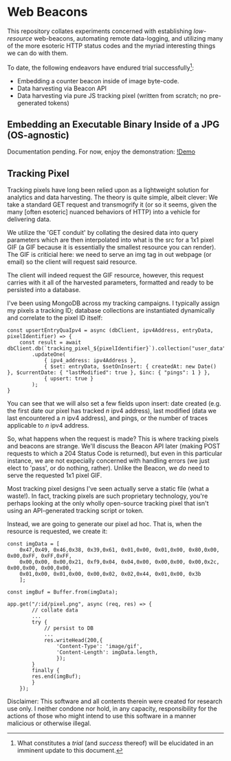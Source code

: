 # Web Beacons

This repository collates experiments concerned with establishing *low-resource* web-beacons, automating remote data-logging, and utilizing many of the more esoteric HTTP status codes and the myriad interesting things we can do with them.

To date, the following endeavors have endured trial successfully[^1]:
 - Embedding a counter beacon inside of image byte-code. 
 - Data harvesting via Beacon API
 - Data harvesting via pure JS tracking pixel (written from scratch; no pre-generated tokens)


## Embedding an Executable Binary Inside of a JPG (OS-agnostic)
Documentation pending. For now, enjoy the demonstration:
[!Demo](https://github.com/MatthewZito/WebBeacons/blob/master/image_beacon/imgbeacon.gif)

## Tracking Pixel
Tracking pixels have long been relied upon as a lightweight solution for analytics and data harvesting. The theory is quite simple, albeit clever: We take a standard GET request and transmogrify it (or so it seems, given the many [often esoteric] nuanced behaviors of HTTP) into a vehicle for delivering data.

We utilize the 'GET conduit' by collating the desired data into query parameters which are then interpolated into what is the src for a 1x1 pixel GIF (a GIF because it is essentially the smallest resource you can render). The GIF is criticial here: we need to serve an img tag in out webpage (or email) so the client will request said resource.

The client will indeed request the GIF resource, however, this request carries with it all of the harvested parameters, formatted and ready to be persisted into a database.

I've been using MongoDB across my tracking campaigns. I typically assign my pixels a tracking ID; database collections are instantiated dynamically and correlate to the pixel ID itself:

```
const upsertEntryQuaIpv4 = async (dbClient, ipv4Address, entryData, pixelIdentifier) => {
    const result = await dbClient.db(`tracking_pixel_${pixelIdentifier}`).collection("user_data")
        .updateOne(
            { ipv4_address: ipv4Address }, 
            { $set: entryData, $setOnInsert: { createdAt: new Date() }, $currentDate: { "lastModified": true }, $inc: { "pings": 1 } },
            { upsert: true }
        );
}
```
You can see that we will also set a few fields upon insert: date created (e.g. the first date our pixel has tracked *n* ipv4 address), last modified (data we last encountered a *n* ipv4 address), and pings, or the number of traces applicable to *n* ipv4 address. 

So, what happens when the request is made? This is where tracking pixels and beacons are strange. We'll discuss the Beacon API later (making POST requests to which a 204 Status Code is returned), but even in this particular instance, we are not expecially concerned with handling errors (we just elect to 'pass', or do nothing, rather). Unlike the Beacon, we *do* need to serve the requested 1x1 pixel GIF.

Most tracking pixel designs I've seen actually serve a static file (what a waste!). In fact, tracking pixels are such proprietary technology, you're perhaps looking at the only wholly open-source tracking pixel that isn't using an API-generated tracking script or token. 

Instead, we are going to generate our pixel ad hoc. That is, when the resource is requested, we create it: 
```
const imgData = [
    0x47,0x49, 0x46,0x38, 0x39,0x61, 0x01,0x00, 0x01,0x00, 0x80,0x00, 0x00,0xFF, 0xFF,0xFF,
    0x00,0x00, 0x00,0x21, 0xf9,0x04, 0x04,0x00, 0x00,0x00, 0x00,0x2c, 0x00,0x00, 0x00,0x00,
    0x01,0x00, 0x01,0x00, 0x00,0x02, 0x02,0x44, 0x01,0x00, 0x3b
    ];

const imgBuf = Buffer.from(imgData);

app.get("/:id/pixel.png", async (req, res) => {
        // collate data
        ...
        try {
            // persist to DB
            ...
            res.writeHead(200,{
                'Content-Type': 'image/gif',
                'Content-Length': imgData.length,
                });
        } 
        finally {
        res.end(imgBuf);
        }
    });
```

[^1]: What constitutes a *trial* (and *success* thereof) will be elucidated in an imminent update to this document.

Disclaimer: This software and all contents therein were created for research use only. I neither condone nor hold, in any capacity, responsibility for the actions of those who might intend to use this software in a manner malicious or otherwise illegal.
